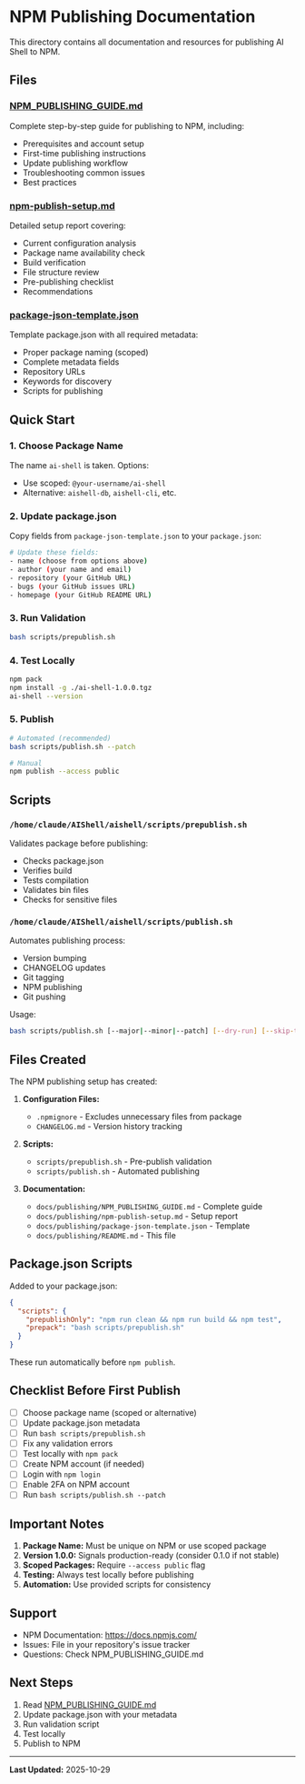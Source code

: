 # NPM Publishing Documentation

This directory contains all documentation and resources for publishing AI Shell to NPM.

## Files

### [NPM_PUBLISHING_GUIDE.md](./NPM_PUBLISHING_GUIDE.md)
Complete step-by-step guide for publishing to NPM, including:
- Prerequisites and account setup
- First-time publishing instructions
- Update publishing workflow
- Troubleshooting common issues
- Best practices

### [npm-publish-setup.md](./npm-publish-setup.md)
Detailed setup report covering:
- Current configuration analysis
- Package name availability check
- Build verification
- File structure review
- Pre-publishing checklist
- Recommendations

### [package-json-template.json](./package-json-template.json)
Template package.json with all required metadata:
- Proper package naming (scoped)
- Complete metadata fields
- Repository URLs
- Keywords for discovery
- Scripts for publishing

## Quick Start

### 1. Choose Package Name

The name `ai-shell` is taken. Options:
- Use scoped: `@your-username/ai-shell`
- Alternative: `aishell-db`, `aishell-cli`, etc.

### 2. Update package.json

Copy fields from `package-json-template.json` to your `package.json`:
```bash
# Update these fields:
- name (choose from options above)
- author (your name and email)
- repository (your GitHub URL)
- bugs (your GitHub issues URL)
- homepage (your GitHub README URL)
```

### 3. Run Validation

```bash
bash scripts/prepublish.sh
```

### 4. Test Locally

```bash
npm pack
npm install -g ./ai-shell-1.0.0.tgz
ai-shell --version
```

### 5. Publish

```bash
# Automated (recommended)
bash scripts/publish.sh --patch

# Manual
npm publish --access public
```

## Scripts

### `/home/claude/AIShell/aishell/scripts/prepublish.sh`
Validates package before publishing:
- Checks package.json
- Verifies build
- Tests compilation
- Validates bin files
- Checks for sensitive files

### `/home/claude/AIShell/aishell/scripts/publish.sh`
Automates publishing process:
- Version bumping
- CHANGELOG updates
- Git tagging
- NPM publishing
- Git pushing

Usage:
```bash
bash scripts/publish.sh [--major|--minor|--patch] [--dry-run] [--skip-tests]
```

## Files Created

The NPM publishing setup has created:

1. **Configuration Files:**
   - `.npmignore` - Excludes unnecessary files from package
   - `CHANGELOG.md` - Version history tracking

2. **Scripts:**
   - `scripts/prepublish.sh` - Pre-publish validation
   - `scripts/publish.sh` - Automated publishing

3. **Documentation:**
   - `docs/publishing/NPM_PUBLISHING_GUIDE.md` - Complete guide
   - `docs/publishing/npm-publish-setup.md` - Setup report
   - `docs/publishing/package-json-template.json` - Template
   - `docs/publishing/README.md` - This file

## Package.json Scripts

Added to your package.json:

```json
{
  "scripts": {
    "prepublishOnly": "npm run clean && npm run build && npm test",
    "prepack": "bash scripts/prepublish.sh"
  }
}
```

These run automatically before `npm publish`.

## Checklist Before First Publish

- [ ] Choose package name (scoped or alternative)
- [ ] Update package.json metadata
- [ ] Run `bash scripts/prepublish.sh`
- [ ] Fix any validation errors
- [ ] Test locally with `npm pack`
- [ ] Create NPM account (if needed)
- [ ] Login with `npm login`
- [ ] Enable 2FA on NPM account
- [ ] Run `bash scripts/publish.sh --patch`

## Important Notes

1. **Package Name:** Must be unique on NPM or use scoped package
2. **Version 1.0.0:** Signals production-ready (consider 0.1.0 if not stable)
3. **Scoped Packages:** Require `--access public` flag
4. **Testing:** Always test locally before publishing
5. **Automation:** Use provided scripts for consistency

## Support

- NPM Documentation: https://docs.npmjs.com/
- Issues: File in your repository's issue tracker
- Questions: Check NPM_PUBLISHING_GUIDE.md

## Next Steps

1. Read [NPM_PUBLISHING_GUIDE.md](./NPM_PUBLISHING_GUIDE.md)
2. Update package.json with your metadata
3. Run validation script
4. Test locally
5. Publish to NPM

---

**Last Updated:** 2025-10-29
